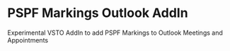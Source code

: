 # PSPF Markings Outlook AddIn
Experimental VSTO AddIn to add PSPF Markings to Outlook Meetings and Appointments
